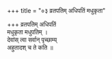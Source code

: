 +++
title = "०३ व्रतपतिम् अधिपतिं मधुकृता"

+++
व्रतपतिम् अधिपतिं  
मधुकृता मधुपतिम् ।  
देवांस् त्वा सर्वान् पृच्छाम्य्  
अहुतादश् च ते कति ॥